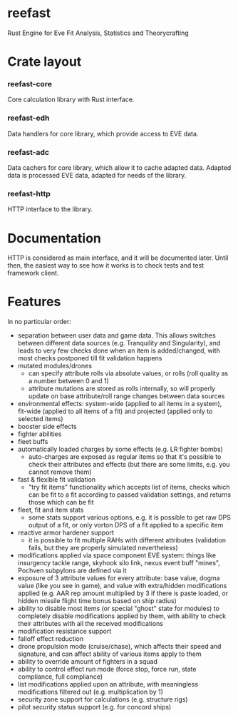 # reefast
Rust Engine for Eve Fit Analysis, Statistics and Theorycrafting

# Crate layout
### reefast-core
Core calculation library with Rust interface.
### reefast-edh
Data handlers for core library, which provide access to EVE data.
### reefast-adc
Data cachers for core library, which allow it to cache adapted data. Adapted data is processed EVE data, adapted for needs of the library.
### reefast-http
HTTP interface to the library.

# Documentation
HTTP is considered as main interface, and it will be documented later. Until then, the easiest way to see how it works is to check tests and test framework client. 

# Features
In no particular order:
- separation between user data and game data. This allows switches between different data sources (e.g. Tranquility and Singularity), and leads to very few checks done when an item is added/changed, with most checks postponed till fit validation happens
- mutated modules/drones
  - can specify attribute rolls via absolute values, or rolls (roll quality as a number between 0 and 1)
  - attribute mutations are stored as rolls internally, so will properly update on base attribute/roll range changes between data sources
- environmental effects: system-wide (applied to all items in a system), fit-wide (applied to all items of a fit) and projected (applied only to selected items)
- booster side effects
- fighter abilities
- fleet buffs
- automatically loaded charges by some effects (e.g. LR fighter bombs)
  - auto-charges are exposed as regular items so that it's possible to check their attributes and effects (but there are some limits, e.g. you cannot remove them)
- fast & flexible fit validation
  - "try fit items" functionality which accepts list of items, checks which can be fit to a fit according to passed validation settings, and returns those which can be fit
- fleet, fit and item stats
  - some stats support various options, e.g. it is possible to get raw DPS output of a fit, or only vorton DPS of a fit applied to a specific item
- reactive armor hardener support
  - it is possible to fit multiple RAHs with different attributes (validation fails, but they are properly simulated nevertheless)
- modifications applied via space component EVE system: things like insurgency tackle range, skyhook silo link, nexus event buff "mines", Pochven subpylons are defined via it
- exposure of 3 attribute values for every attribute: base value, dogma value (like you see in game), and value with extra/hidden modifications applied (e.g. AAR rep amount multiplied by 3 if there is paste loaded, or hidden missile flight time bonus based on ship radius)
- ability to disable most items (or special "ghost" state for modules) to completely disable modifications applied by them, with ability to check their attributes with all the received modifications
- modification resistance support
- falloff effect reduction
- drone propulsion mode (cruise/chase), which affects their speed and signature, and can affect ability of various items apply to them
- ability to override amount of fighters in a squad
- ability to control effect run mode (force stop, force run, state compliance, full compliance)
- list modifications applied upon an attribute, with meaningless modifications filtered out (e.g. multiplication by 1)
- security zone support for calculations (e.g. structure rigs)
- pilot security status support (e.g. for concord ships)
